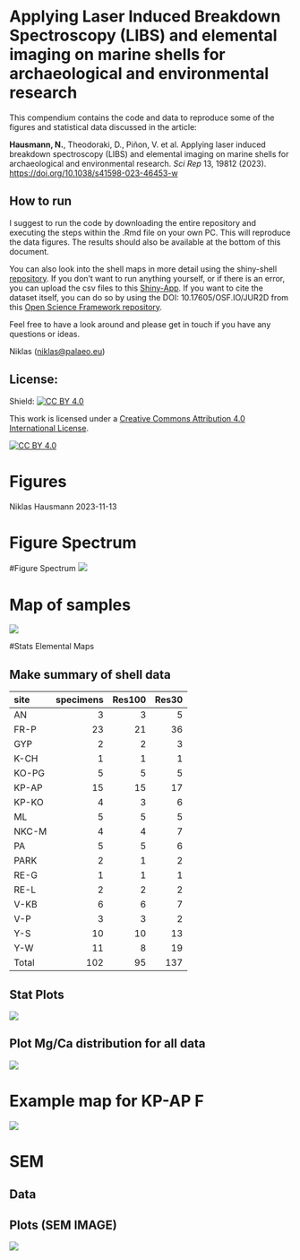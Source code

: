 Applying Laser Induced Breakdown Spectroscopy (LIBS) and elemental imaging on marine shells for archaeological and environmental research
=============================================================================

This compendium contains the code and data to reproduce some of the figures and statistical data discussed in the article:

**Hausmann, N.**, Theodoraki, D., Piñon, V. et al. Applying laser induced breakdown spectroscopy (LIBS) and elemental imaging on marine shells for archaeological and environmental research. *Sci Rep* 13, 19812 (2023). https://doi.org/10.1038/s41598-023-46453-w


How to run
------------------------

I suggest to run the code by downloading the entire repository and executing the steps within the .Rmd file on your own PC. This will reproduce the data figures. 
The results should also be available at the bottom of this document.

You can also look into the shell maps in more detail using the shiny-shell [repository](https://github.com/Niklas-palaeo/Shiny_Shell). If you don’t want to run anything yourself, or if there is an error, you can upload the csv files to this [Shiny-App](https://nikhausmann.shinyapps.io/Shiny_Shell/). 
If you want to cite the dataset itself, you can do so by using the DOI: 10.17605/OSF.IO/JUR2D from this [Open Science Framework repository](https://osf.io/jur2d/).

Feel free to have a look around and please get in touch if you have any questions or ideas.


Niklas (niklas@palaeo.eu)


## License:
Shield: [![CC BY 4.0][cc-by-shield]][cc-by]

This work is licensed under a
[Creative Commons Attribution 4.0 International License][cc-by].

[![CC BY 4.0][cc-by-image]][cc-by]

[cc-by]: http://creativecommons.org/licenses/by/4.0/
[cc-by-image]: https://i.creativecommons.org/l/by/4.0/88x31.png
[cc-by-shield]: https://img.shields.io/badge/License-CC%20BY%204.0-lightgrey.svg


Figures
================
Niklas Hausmann
2023-11-13

# Figure Spectrum
\#Figure Spectrum
![](Figures_files/figure-gfm/Figure%20Spectrum-1.png)<!-- -->

# Map of samples

![](Figures_files/figure-gfm/Map%20of%20samples-1.png)<!-- -->

\#Stats Elemental Maps

## Make summary of shell data

| site  | specimens | Res100 | Res30 |
|:------|----------:|-------:|------:|
| AN    |         3 |      3 |     5 |
| FR-P  |        23 |     21 |    36 |
| GYP   |         2 |      2 |     3 |
| K-CH  |         1 |      1 |     1 |
| KO-PG |         5 |      5 |     5 |
| KP-AP |        15 |     15 |    17 |
| KP-KO |         4 |      3 |     6 |
| ML    |         5 |      5 |     5 |
| NKC-M |         4 |      4 |     7 |
| PA    |         5 |      5 |     6 |
| PARK  |         2 |      1 |     2 |
| RE-G  |         1 |      1 |     1 |
| RE-L  |         2 |      2 |     2 |
| V-KB  |         6 |      6 |     7 |
| V-P   |         3 |      3 |     2 |
| Y-S   |        10 |     10 |    13 |
| Y-W   |        11 |      8 |    19 |
| Total |       102 |     95 |   137 |

## Stat Plots

![](Figures_files/figure-gfm/Plots%20Map%20Statistics-1.png)<!-- -->

## Plot Mg/Ca distribution for all data

![](Figures_files/figure-gfm/distribution%20mineral-1.png)<!-- -->

# Example map for KP-AP F

![](Figures_files/figure-gfm/KP-AP_F-1.png)<!-- -->

# SEM

## Data

## Plots (SEM IMAGE)

![](Figures_files/figure-gfm/line%20plots-1.png)<!-- -->



